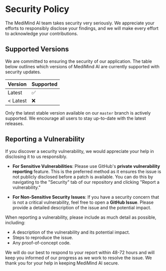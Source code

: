 # Security Policy

The MediMind AI team takes security very seriously. We appreciate your efforts to responsibly disclose your findings, and we will make every effort to acknowledge your contributions.

## Supported Versions

We are committed to ensuring the security of our application. The table below outlines which versions of MediMind AI are currently supported with security updates.

| Version | Supported          |
| ------- | ------------------ |
| Latest  | :white_check_mark: |
| < Latest| :x:                |

Only the latest stable version available on our `master` branch is actively supported. We encourage all users to stay up-to-date with the latest releases.

## Reporting a Vulnerability

If you discover a security vulnerability, we would appreciate your help in disclosing it to us responsibly.

- **For Sensitive Vulnerabilities**: Please use GitHub's **private vulnerability reporting** feature. This is the preferred method as it ensures the issue is not publicly disclosed before a patch is available. You can do this by navigating to the "Security" tab of our repository and clicking "Report a vulnerability."

- **For Non-Sensitive Security Issues**: If you have a security concern that is not a critical vulnerability, feel free to open a **GitHub Issue**. Please provide a detailed description of the issue and the potential impact.

When reporting a vulnerability, please include as much detail as possible, including:
- A description of the vulnerability and its potential impact.
- Steps to reproduce the issue.
- Any proof-of-concept code.

We will do our best to respond to your report within 48-72 hours and will keep you informed of our progress as we work to resolve the issue. We thank you for your help in keeping MediMind AI secure.